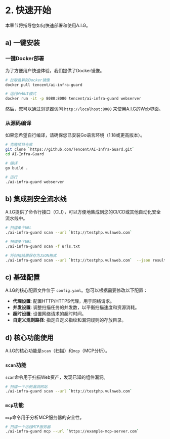 # 2. 快速开始

本章节将指导您如何快速部署和使用A.I.G。

## a) 一键安装

### 一键Docker部署

为了方便用户快速体验，我们提供了Docker镜像。

```bash
# 拉取最新的Docker镜像
docker pull tencent/ai-infra-guard

# 运行WebUI模式
docker run -it -p 8080:8080 tencent/ai-infra-guard webserver
```

然后，您可以通过浏览器访问 `http://localhost:8080` 来使用A.I.G的Web界面。

### 从源码编译

如果您希望自行编译，请确保您已安装Go语言环境（1.18或更高版本）。

```bash
# 克隆项目仓库
git clone `https://github.com/Tencent/AI-Infra-Guard.git`
cd AI-Infra-Guard

# 编译
go build .

# 运行
./ai-infra-guard webserver
```

## b) 集成到安全流水线

A.I.G提供了命令行接口（CLI），可以方便地集成到您的CI/CD或其他自动化安全流水线中。

```bash
# 扫描单个URL
./ai-infra-guard scan --url `http://testphp.vulnweb.com`

# 扫描多个URL
./ai-infra-guard scan -f urls.txt

# 将扫描结果保存为JSON格式
./ai-infra-guard scan --url `http://testphp.vulnweb.com`  --json result.json
```

## c) 基础配置

A.I.G的核心配置文件位于 `config.yaml`。您可以根据需要修改以下配置：

*   **代理设置**: 配置HTTP/HTTPS代理，用于网络请求。
*   **并发设置**: 调整扫描任务的并发数，以平衡扫描速度和资源消耗。
*   **超时设置**: 设置网络请求的超时时间。
*   **自定义规则路径**: 指定自定义指纹和漏洞规则的存放目录。

## d) 核心功能使用

A.I.G的核心功能是`scan`（扫描）和`mcp`（MCP分析）。

### `scan`功能

`scan`命令用于扫描Web资产，发现已知的组件漏洞。

```bash
# 扫描一个示例漏洞网站
./ai-infra-guard scan --url `http://testphp.vulnweb.com`
```

### `mcp`功能

`mcp`命令用于分析MCP服务器的安全性。

```bash
# 扫描一个远程MCP服务器
./ai-infra-guard mcp --url `https://example-mcp-server.com`
```